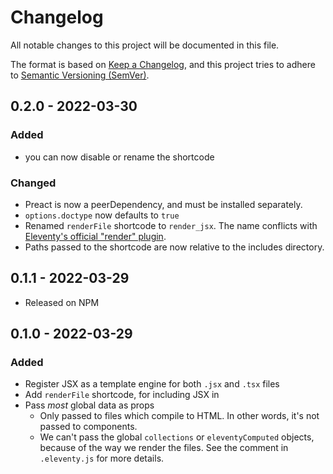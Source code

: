 # Changelog

All notable changes to this project will be documented in this file.

The format is based on [Keep a Changelog](https://keepachangelog.com/en/1.0.0/), and this project tries to adhere to [Semantic Versioning (SemVer)](https://semver.org/spec/v2.0.0.html).

<!--
    **Added** for new features.
    **Changed** for changes in existing functionality.
    **Deprecated** for soon-to-be removed features.
    **Removed** for now removed features.
    **Fixed** for any bug fixes.
    **Security** in case of vulnerabilities.
 -->

## 0.2.0 - 2022-03-30

### Added
- you can now disable or rename the shortcode

### Changed
- Preact is now a peerDependency, and must be installed separately.
- `options.doctype` now defaults to `true`
- Renamed `renderFile` shortcode to `render_jsx`. The name conflicts with [Eleventy's official "render" plugin](https://www.11ty.dev/docs/plugins/render/).
- Paths passed to the shortcode are now relative to the includes directory.


## 0.1.1 - 2022-03-29
- Released on NPM


## 0.1.0 - 2022-03-29

### Added
- Register JSX as a template engine for both `.jsx` and `.tsx` files
- Add `renderFile` shortcode, for including JSX in
- Pass _most_ global data as props
    - Only passed to files which compile to HTML. In other words, it's not passed to components.
    - We can't pass the global `collections` or `eleventyComputed` objects, because of the way we render the files. See the comment in `.eleventy.js` for more details.
